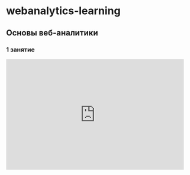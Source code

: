 <!-- Yandex.Metrika counter --> <script type="text/javascript"> (function (d, w, c) { (w[c] = w[c] || []).push(function() { try { w.yaCounter44331352 = new Ya.Metrika({ id:44331352, clickmap:true, trackLinks:true, accurateTrackBounce:true, webvisor:true }); } catch(e) { } }); var n = d.getElementsByTagName("script")[0], s = d.createElement("script"), f = function () { n.parentNode.insertBefore(s, n); }; s.type = "text/javascript"; s.async = true; s.src = "https://mc.yandex.ru/metrika/watch.js"; if (w.opera == "[object Opera]") { d.addEventListener("DOMContentLoaded", f, false); } else { f(); } })(document, window, "yandex_metrika_callbacks"); </script> <noscript><div><img src="https://mc.yandex.ru/watch/44331352" style="position:absolute; left:-9999px;" alt="" /></div></noscript> <!-- /Yandex.Metrika counter -->
# webanalytics-learning
## Основы веб-аналитики
### 1 занятие
<iframe src="https://docs.google.com/presentation/d/18Xg0MNb8rOcWLyByhzYJIncMZQKxbXE1zkg5-tWEYEA/embed?start=false&loop=false&delayms=30000" frameborder="0" width="480" height="299" allowfullscreen="true" mozallowfullscreen="true" webkitallowfullscreen="true"></iframe>

<!-- [Ссылка на 1 презентацию](https://github.com/maxgabba/webanalytics-learning/blob/master/IT-Practicum%20%D0%B2%D0%B5%D0%B1-%D0%B0%D0%BD%D0%B0%D0%BB%D0%B8%D1%82%D0%B8%D0%BA%D0%B0%201%20%D1%87%D0%B0%D1%81%D1%82%D1%8C.pdf)

<iframe src="https://docs.google.com/forms/d/e/1FAIpQLSdVlagHSPY1x3mQBIjjuqDxvgTuGavAW_cHKYis7TyhQ8HjAw/viewform?embedded=true" width="480" height="500" frameborder="0" marginheight="0" marginwidth="0">Loading...</iframe>

<!-- ### 2 занятие / 3 занятие

<!-- https://github.com/maxgabba/webanalytics-test

<!-- <iframe src="https://docs.google.com/presentation/d/1cEd02RnNJ72K08t1m_C0GtwxG-8bSn3R-VY8ujC2TrE/embed?start=false&loop=false&delayms=30000" frameborder="0" width="480" height="299" allowfullscreen="true" mozallowfullscreen="true" webkitallowfullscreen="true"></iframe>

<!-- [Ссылка на 2 презентацию](https://github.com/maxgabba/webanalytics-learning/blob/master/IT-Practicum%20%D0%B2%D0%B5%D0%B1-%D0%B0%D0%BD%D0%B0%D0%BB%D0%B8%D1%82%D0%B8%D0%BA%D0%B0%20%D1%87%D0%B0%D1%81%D1%82%D1%8C%202%20%D0%B8%203.pdf)

<!-- [Компоновщик UTM Google и ещё куча всего полезного](https://ga-dev-tools.appspot.com/)

<!-- [Компоновщик UTM для Яндекс Директа](http://prometriki.ru/komponovshik-url/)

<!-- [Не компоновщик, но тоже полезно](http://sbjs.rocks/sourcebuster)

<!-- ### 4 занятие

<!-- <iframe src="https://docs.google.com/presentation/d/13AWcAtMDZmhvpf3beJXRxLKOgJqGA0NcM4-yYEgzHK0/embed?start=false&loop=false&delayms=30000" frameborder="0" width="480" height="299" allowfullscreen="true" mozallowfullscreen="true" webkitallowfullscreen="true"></iframe>

<!-- [Ссылка на 3 презентацию](https://github.com/maxgabba/webanalytics-learning/blob/master/IT-Practicum%20%D0%B2%D0%B5%D0%B1-%D0%B0%D0%BD%D0%B0%D0%BB%D0%B8%D1%82%D0%B8%D0%BA%D0%B0%204%20%D0%B7%D0%B0%D0%BD%D1%8F%D1%82%D0%B8%D0%B5.pdf)

<!-- У нас было 2 основных системы аналитики, 75 разных обязательных отчётов, 5 способов выгрузки данных по API, полчаса консультации с Максом Уваровым и бесконечное множество плагинов к Excel всех сортов и расцветок, а также Power BI, Google Sheets, сервер с R, таблица с расчётом UNIT-экономики и год оплаченного Tableau .... 

<!-- Не то чтобы это был необходимый запас для анализа данных, но раз уж начал заниматься веб-аналитикой, то сложно остановиться…

<!-- Единственное, что меня беспокоило — это UNIT экономика. В мире нет никого более беспомощного, безответственного и безнравственного, чем человек рассчитывающий LTV клиента в сквозной аналитике.

<!-- И я знал, что довольно скоро мы в это окунёмся.
